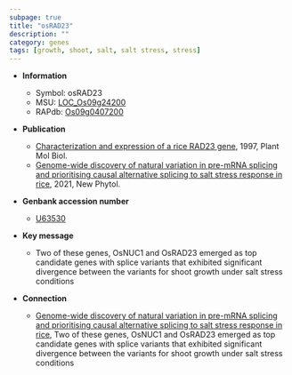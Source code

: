 ```yaml
---
subpage: true
title: "osRAD23"
description: ""
category: genes
tags: [growth, shoot, salt, salt stress, stress]
---
```


* **Information**  
    + Symbol: osRAD23  
    + MSU: [LOC_Os09g24200](http://rice.plantbiology.msu.edu/cgi-bin/ORF_infopage.cgi?orf=LOC_Os09g24200)  
    + RAPdb: [Os09g0407200](http://rapdb.dna.affrc.go.jp/viewer/gbrowse_details/irgsp1?name=Os09g0407200)  

* **Publication**  
    + [Characterization and expression of a rice RAD23 gene](http://www.ncbi.nlm.nih.gov/pubmed?term=Characterization+and+expression+of+a+rice+RAD23+gene%5BTitle%5D), 1997, Plant Mol Biol.
    + [Genome-wide discovery of natural variation in pre-mRNA splicing and prioritising causal alternative splicing to salt stress response in rice](http://www.ncbi.nlm.nih.gov/pubmed?term=Genome-wide+discovery+of+natural+variation+in+pre-mRNA+splicing+and+prioritising+causal+alternative+splicing+to+salt+stress+response+in+rice%5BTitle%5D), 2021, New Phytol.

* **Genbank accession number**  
    + [U63530](http://www.ncbi.nlm.nih.gov/nuccore/U63530)

* **Key message**  
    + Two of these genes, OsNUC1 and OsRAD23 emerged as top candidate genes with splice variants that exhibited significant divergence between the variants for shoot growth under salt stress conditions

* **Connection**  
    + [Genome-wide discovery of natural variation in pre-mRNA splicing and prioritising causal alternative splicing to salt stress response in rice](http://www.ncbi.nlm.nih.gov/pubmed?term=Genome-wide+discovery+of+natural+variation+in+pre-mRNA+splicing+and+prioritising+causal+alternative+splicing+to+salt+stress+response+in+rice%5BTitle%5D),  Two of these genes, OsNUC1 and OsRAD23 emerged as top candidate genes with splice variants that exhibited significant divergence between the variants for shoot growth under salt stress conditions



